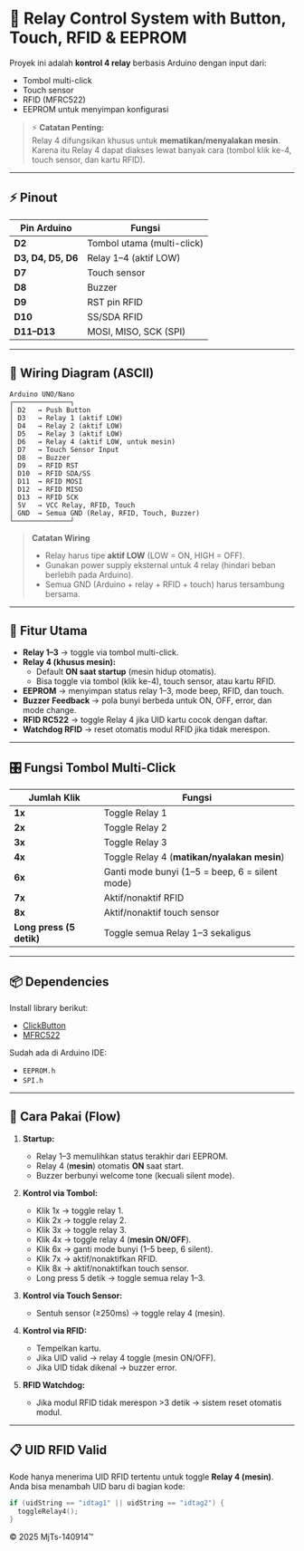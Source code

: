 # 🔑 Relay Control System with Button, Touch, RFID & EEPROM

Proyek ini adalah **kontrol 4 relay** berbasis Arduino dengan input dari:
- Tombol multi-click
- Touch sensor
- RFID (MFRC522)
- EEPROM untuk menyimpan konfigurasi

> ⚡ **Catatan Penting:**  
> Relay 4 difungsikan khusus untuk **mematikan/menyalakan mesin**.  
> Karena itu Relay 4 dapat diakses lewat banyak cara (tombol klik ke-4, touch sensor, dan kartu RFID).

---

## ⚡ Pinout

| Pin Arduino | Fungsi |
|-------------|--------|
| **D2** | Tombol utama (multi-click) |
| **D3, D4, D5, D6** | Relay 1–4 (aktif LOW) |
| **D7** | Touch sensor |
| **D8** | Buzzer |
| **D9** | RST pin RFID |
| **D10** | SS/SDA RFID |
| **D11–D13** | MOSI, MISO, SCK (SPI) |

---

## 🔌 Wiring Diagram (ASCII)

```text
Arduino UNO/Nano
┌──────────────┐
│ D2   → Push Button
│ D3   → Relay 1 (aktif LOW)
│ D4   → Relay 2 (aktif LOW)
│ D5   → Relay 3 (aktif LOW)
│ D6   → Relay 4 (aktif LOW, untuk mesin)
│ D7   → Touch Sensor Input
│ D8   → Buzzer
│ D9   → RFID RST
│ D10  → RFID SDA/SS
│ D11  → RFID MOSI
│ D12  → RFID MISO
│ D13  → RFID SCK
│ 5V   → VCC Relay, RFID, Touch
│ GND  → Semua GND (Relay, RFID, Touch, Buzzer)
└──────────────┘
```

> **Catatan Wiring**  
> - Relay harus tipe **aktif LOW** (LOW = ON, HIGH = OFF).  
> - Gunakan power supply eksternal untuk 4 relay (hindari beban berlebih pada Arduino).  
> - Semua GND (Arduino + relay + RFID + touch) harus tersambung bersama.  

---

## 🧩 Fitur Utama
- **Relay 1–3** → toggle via tombol multi-click.  
- **Relay 4 (khusus mesin):**
  - Default **ON saat startup** (mesin hidup otomatis).  
  - Bisa toggle via tombol (klik ke-4), touch sensor, atau kartu RFID.  
- **EEPROM** → menyimpan status relay 1–3, mode beep, RFID, dan touch.  
- **Buzzer Feedback** → pola bunyi berbeda untuk ON, OFF, error, dan mode change.  
- **RFID RC522** → toggle Relay 4 jika UID kartu cocok dengan daftar.  
- **Watchdog RFID** → reset otomatis modul RFID jika tidak merespon.  

---

## 🎛️ Fungsi Tombol Multi-Click

| Jumlah Klik | Fungsi |
|-------------|--------|
| **1x** | Toggle Relay 1 |
| **2x** | Toggle Relay 2 |
| **3x** | Toggle Relay 3 |
| **4x** | Toggle Relay 4 (**matikan/nyalakan mesin**) |
| **6x** | Ganti mode bunyi (1–5 = beep, 6 = silent mode) |
| **7x** | Aktif/nonaktif RFID |
| **8x** | Aktif/nonaktif touch sensor |
| **Long press (5 detik)** | Toggle semua Relay 1–3 sekaligus |

---

## 📦 Dependencies
Install library berikut:
- [ClickButton](https://github.com/marcobrianza/ClickButton)  
- [MFRC522](https://github.com/miguelbalboa/rfid)  

Sudah ada di Arduino IDE:
- `EEPROM.h`  
- `SPI.h`  

---

## 🚀 Cara Pakai (Flow)

1. **Startup:**
   - Relay 1–3 memulihkan status terakhir dari EEPROM.  
   - Relay 4 (**mesin**) otomatis **ON** saat start.  
   - Buzzer berbunyi welcome tone (kecuali silent mode).  

2. **Kontrol via Tombol:**
   - Klik 1x → toggle relay 1.  
   - Klik 2x → toggle relay 2.  
   - Klik 3x → toggle relay 3.  
   - Klik 4x → toggle relay 4 (**mesin ON/OFF**).  
   - Klik 6x → ganti mode bunyi (1–5 beep, 6 silent).  
   - Klik 7x → aktif/nonaktifkan RFID.  
   - Klik 8x → aktif/nonaktifkan touch sensor.  
   - Long press 5 detik → toggle semua relay 1–3.  

3. **Kontrol via Touch Sensor:**
   - Sentuh sensor (≥250ms) → toggle relay 4 (mesin).  

4. **Kontrol via RFID:**
   - Tempelkan kartu.  
   - Jika UID valid → relay 4 toggle (mesin ON/OFF).  
   - Jika UID tidak dikenal → buzzer error.  

5. **RFID Watchdog:**
   - Jika modul RFID tidak merespon >3 detik → sistem reset otomatis modul.  

---

## 📋 UID RFID Valid

Kode hanya menerima UID RFID tertentu untuk toggle **Relay 4 (mesin)**.  
Anda bisa menambah UID baru di bagian kode:

```cpp
if (uidString == "idtag1" || uidString == "idtag2") {
  toggleRelay4();
}
```
© 2025 MjTs-140914™